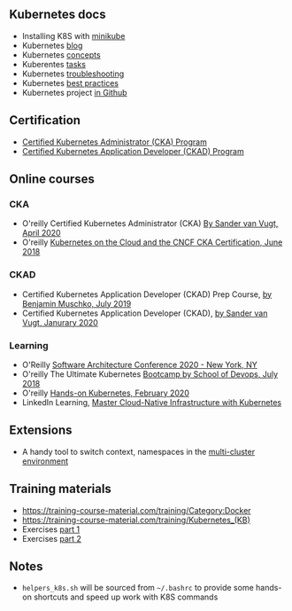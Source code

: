 ## Kubernetes docs

- Installing K8S with [minikube](https://kubernetes.io/docs/setup/learning-environment/minikube/)
- Kubernetes [blog](https://kubernetes.io/blog/)
- Kubernetes [concepts](https://kubernetes.io/docs/concepts/)
- Kuberentes [tasks](https://kubernetes.io/docs/tasks/)
- Kubernetes [troubleshooting](https://kubernetes.io/docs/tasks/debug-application-cluster/troubleshooting/)
- Kubernetes [best practices](https://kubernetes.io/docs/setup/best-practices/)
- Kubernetes project [in Github](https://github.com/kubernetes/)

## Certification

- [Certified Kubernetes Administrator (CKA) Program](https://www.cncf.io/certification/cka/)
- [Certified Kubernetes Application Developer (CKAD) Program](https://www.cncf.io/certification/ckad/)

## Online courses

### CKA
- O'reilly Certified Kubernetes Administrator (CKA) [By Sander van Vugt, April 2020](https://learning.oreilly.com/videos/certified-kubernetes-administrator/)
- O'reilly [Kubernetes on the Cloud and the CNCF CKA Certification, June 2018](https://learning.oreilly.com/videos/kubernetes-on-the/9781789531565)

### CKAD

- Certified Kubernetes Application Developer (CKAD) Prep Course, [by Benjamin Muschko, July 2019](https://learning.oreilly.com/videos/certified-kubernetes-application/9780136677628)
- Certified Kubernetes Application Developer (CKAD), [by Sander van Vugt, Janurary 2020](https://learning.oreilly.com/videos/certified-kubernetes-application/9780136677628)

### Learning

- O'Reilly [Software Architecture Conference 2020 - New York, NY](https://learning.oreilly.com/videos/oreilly-software-architecture/0636920333777)
- O'reilly The Ultimate Kubernetes [Bootcamp by School of Devops, July 2018](https://learning.oreilly.com/videos/the-ultimate-kubernetes/9781789534115)
- O'reilly [Hands-on Kubernetes, February 2020](https://learning.oreilly.com/videos/hands-on-kubernetes/9780136702887)
- LinkedIn Learning, [Master Cloud-Native Infrastructure with Kubernetes](https://www.linkedin.com/learning/paths/master-cloud-native-infrastructure-with-kubernetes?u=2095204)


## Extensions

- A handy tool to switch context, namespaces in the [multi-cluster environment](https://github.com/blendle/kns)

## Training materials

- https://training-course-material.com/training/Category:Docker
- https://training-course-material.com/training/Kubernetes_(KB)
- Exercises [part 1](http://ds.kamilbaran.pl/training/kube1.zip)
- Exercises [part 2](http://ds.kamilbaran.pl/training/kube2.zip)

## Notes

- `helpers_k8s.sh` will be sourced from `~/.bashrc` to provide some hands-on shortcuts and speed up work with K8S commands
